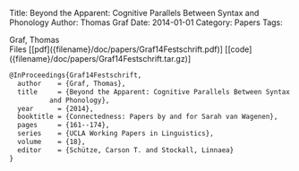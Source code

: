Title: Beyond the Apparent: Cognitive Parallels Between Syntax and Phonology
Author: Thomas Graf
Date: 2014-01-01
Category: Papers
Tags: 

<div markdown class="authors">
Graf, Thomas
</div>

<div markdown class="files">
<span id="files-title">Files</span>
[[pdf]({filename}/doc/papers/Graf14Festschrift.pdf)]
[[code]({filename}/doc/papers/Graf14Festschrift.tar.gz)]
</div>

~~~latex
@InProceedings{Graf14Festschrift,
  author	= {Graf, Thomas},
  title		= {Beyond the Apparent: Cognitive Parallels Between Syntax
		  and Phonology},
  year		= {2014},
  booktitle	= {Connectedness: Papers by and for Sarah van Wagenen},
  pages		= {161--174},
  series	= {UCLA Working Papers in Linguistics},
  volume	= {18},
  editor	= {Schütze, Carson T. and Stockall, Linnaea}
}
~~~
